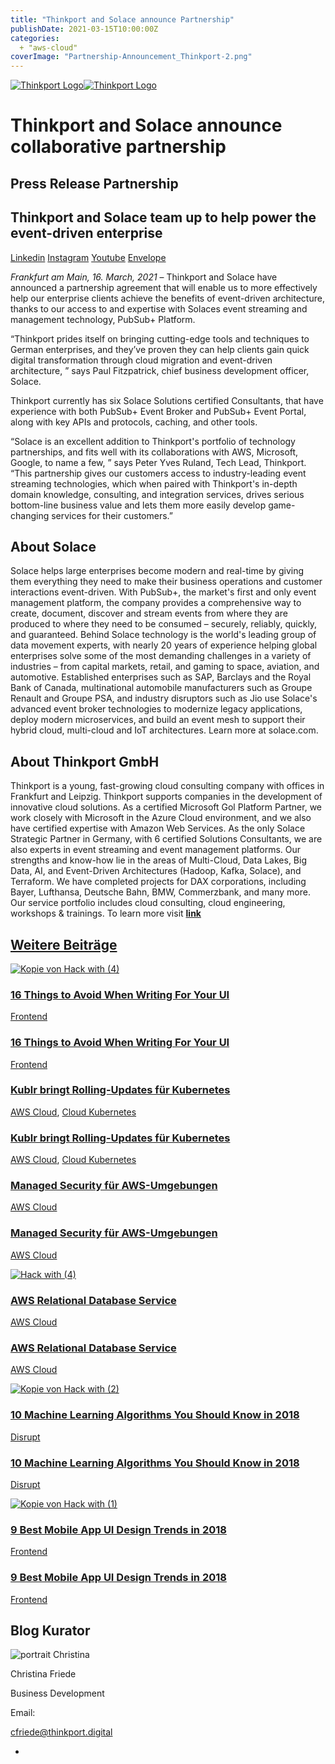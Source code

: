 ```yaml
---
title: "Thinkport and Solace announce Partnership"
publishDate: 2021-03-15T10:00:00Z
categories: 
  + "aws-cloud"
coverImage: "Partnership-Announcement_Thinkport-2.png"
---
```


 [![Thinkport Logo](images/Logo_horizontral_new.png)](https://thinkport.digital)[![Thinkport Logo](images/Logo_horizontral_new.png)](https://thinkport.digital)

# Thinkport and Solace announce collaborative partnership

## Press Release Partnership

## Thinkport and Solace team up to help power the event-driven enterprise

[Linkedin](https://www.linkedin.com/company/11759873) [Instagram](https://www.instagram.com/thinkport/) [Youtube](https://www.youtube.com/channel/UCnke3WYRT6bxuMK2t4jw2qQ) [Envelope](mailto:tdrechsel@thinkport.digital)[](#linksection)

_Frankfurt am Main, 16. March, 2021_ – Thinkport and Solace have announced a partnership agreement that will enable us to more effectively help our enterprise clients achieve the benefits of event-driven architecture, thanks to our access to and expertise with Solaces event streaming and management technology, PubSub+ Platform.

“Thinkport prides itself on bringing cutting-edge tools and techniques to German enterprises, and they’ve proven they can help clients gain quick digital transformation through cloud migration and event-driven architecture, ” says Paul Fitzpatrick, chief business development officer, Solace.

Thinkport currently has six Solace Solutions certified Consultants, that have experience with both PubSub+ Event Broker and PubSub+ Event Portal, along with key APIs and protocols, caching, and other tools.

“Solace is an excellent addition to Thinkport's portfolio of technology partnerships, and fits well with its collaborations with AWS, Microsoft, Google, to name a few, ” says Peter Yves Ruland, Tech Lead, Thinkport. “This partnership gives our customers access to industry-leading event streaming technologies, which when paired with Thinkport's in-depth domain knowledge, consulting, and integration services, drives serious bottom-line business value and lets them more easily develop game-changing services for their customers.”

## About Solace

Solace helps large enterprises become modern and real-time by giving them everything they need to make their business operations and customer interactions event-driven. With PubSub+, the market's first and only event management platform, the company provides a comprehensive way to create, document, discover and stream events from where they are produced to where they need to be consumed – securely, reliably, quickly, and guaranteed. Behind Solace technology is the world's leading group of data movement experts, with nearly 20 years of experience helping global enterprises solve some of the most demanding challenges in a variety of industries – from capital markets, retail, and gaming to space, aviation, and automotive. Established enterprises such as SAP, Barclays and the Royal Bank of Canada, multinational automobile manufacturers such as Groupe Renault and Groupe PSA, and industry disruptors such as Jio use Solace's advanced event broker technologies to modernize legacy applications, deploy modern microservices, and build an event mesh to support their hybrid cloud, multi-cloud and IoT architectures. Learn more at solace.com.

## About Thinkport GmbH

Thinkport is a young, fast-growing cloud consulting company with offices in Frankfurt and Leipzig. Thinkport supports companies in the development of innovative cloud solutions. As a certified Microsoft Gol Platform Partner, we work closely with Microsoft in the Azure Cloud environment, and we also have certified expertise with Amazon Web Services. As the only Solace Strategic Partner in Germany, with 6 certified Solutions Consultants, we are also experts in event streaming and event management platforms. Our strengths and know-how lie in the areas of Multi-Cloud, Data Lakes, Big Data, AI, and Event-Driven Architectures (Hadoop, Kafka, Solace), and Terraform. We have completed projects for DAX corporations, including Bayer, Lufthansa, Deutsche Bahn, BMW, Commerzbank, and many more. Our service portfolio includes cloud consulting, cloud engineering, workshops & trainings. To learn more visit [**link**](https://thinkport.digital/cloud-excellence-workshops/)

## [Weitere Beiträge](https://thinkport.digital/blog)

[![Kopie von Hack with (4)](images/Kopie-von-Hack-with-4.png "Kopie von Hack with (4)")](https://thinkport.digital/16-things-to-avoid-when-writing-for-your-ui/)

### [16 Things to Avoid When Writing For Your UI](https://thinkport.digital/16-things-to-avoid-when-writing-for-your-ui/ "16 Things to Avoid When Writing For Your UI")

[Frontend](https://thinkport.digital/category/frontend/)

### [16 Things to Avoid When Writing For Your UI](https://thinkport.digital/16-things-to-avoid-when-writing-for-your-ui/ "16 Things to Avoid When Writing For Your UI")

[Frontend](https://thinkport.digital/category/frontend/)

### [Kublr bringt Rolling-Updates für Kubernetes](https://thinkport.digital/kublr-rolling-updates-fuer-kubernetes/ "Kublr bringt Rolling-Updates für Kubernetes")

[AWS Cloud](https://thinkport.digital/category/aws-cloud/), [Cloud Kubernetes](https://thinkport.digital/category/cloud-kubernetes/)

### [Kublr bringt Rolling-Updates für Kubernetes](https://thinkport.digital/kublr-rolling-updates-fuer-kubernetes/ "Kublr bringt Rolling-Updates für Kubernetes")

[AWS Cloud](https://thinkport.digital/category/aws-cloud/), [Cloud Kubernetes](https://thinkport.digital/category/cloud-kubernetes/)

### [Managed Security für AWS-Umgebungen](https://thinkport.digital/neue-aws-funktionen-fur-speicher-und-dateisysteme-2/ "Managed Security für AWS-Umgebungen")

[AWS Cloud](https://thinkport.digital/category/aws-cloud/)

### [Managed Security für AWS-Umgebungen](https://thinkport.digital/neue-aws-funktionen-fur-speicher-und-dateisysteme-2/ "Managed Security für AWS-Umgebungen")

[AWS Cloud](https://thinkport.digital/category/aws-cloud/)

[![Hack with (4)](images/Hack-with-4.png "Hack with (4)")](https://thinkport.digital/aws-rds/)

### [AWS Relational Database Service](https://thinkport.digital/aws-rds/ "AWS Relational Database Service")

[AWS Cloud](https://thinkport.digital/category/aws-cloud/)

### [AWS Relational Database Service](https://thinkport.digital/aws-rds/ "AWS Relational Database Service")

[AWS Cloud](https://thinkport.digital/category/aws-cloud/)

[![Kopie von Hack with (2)](images/Kopie-von-Hack-with-2.png "Kopie von Hack with (2)")](https://thinkport.digital/10-machine-learning-algorithms-you-should-know-in-2018/)

### [10 Machine Learning Algorithms You Should Know in 2018](https://thinkport.digital/10-machine-learning-algorithms-you-should-know-in-2018/ "10 Machine Learning Algorithms You Should Know in 2018")

[Disrupt](https://thinkport.digital/category/disrupt/)

### [10 Machine Learning Algorithms You Should Know in 2018](https://thinkport.digital/10-machine-learning-algorithms-you-should-know-in-2018/ "10 Machine Learning Algorithms You Should Know in 2018")

[Disrupt](https://thinkport.digital/category/disrupt/)

[![Kopie von Hack with (1)](images/Kopie-von-Hack-with-1.png "Kopie von Hack with (1)")](https://thinkport.digital/9-best-mobile-app-ui-design-trends-in-2018/)

### [9 Best Mobile App UI Design Trends in 2018](https://thinkport.digital/9-best-mobile-app-ui-design-trends-in-2018/ "9 Best Mobile App UI Design Trends in 2018")

[Frontend](https://thinkport.digital/category/frontend/)

### [9 Best Mobile App UI Design Trends in 2018](https://thinkport.digital/9-best-mobile-app-ui-design-trends-in-2018/ "9 Best Mobile App UI Design Trends in 2018")

[Frontend](https://thinkport.digital/category/frontend/)

## Blog Kurator

![portrait Christina](images/Christina.png)

Christina Friede

Business Development

Email:

[cfriede@thinkport.digital](mailto:cfriede@thinkport.digital)

* [](https://www.linkedin.com/in/christina-friede-2a6426168/)
